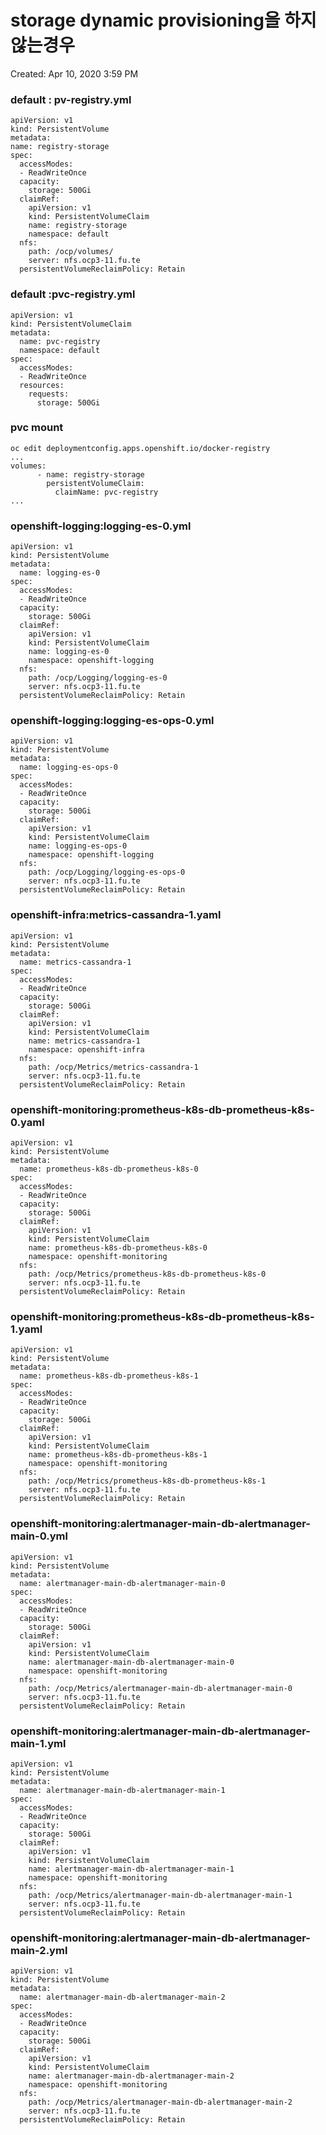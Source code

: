 # storage dynamic provisioning을 하지 않는경우

Created: Apr 10, 2020 3:59 PM

### default : pv-registry.yml

    apiVersion: v1
    kind: PersistentVolume
    metadata:
    name: registry-storage
    spec:
      accessModes:
      - ReadWriteOnce
      capacity:
        storage: 500Gi
      claimRef:
        apiVersion: v1
        kind: PersistentVolumeClaim
        name: registry-storage
        namespace: default
      nfs:
        path: /ocp/volumes/
        server: nfs.ocp3-11.fu.te
      persistentVolumeReclaimPolicy: Retain
    

### default :pvc-registry.yml

    apiVersion: v1
    kind: PersistentVolumeClaim
    metadata:
      name: pvc-registry
      namespace: default
    spec:
      accessModes:
      - ReadWriteOnce
      resources:
        requests:
          storage: 500Gi

### pvc  mount

    oc edit deploymentconfig.apps.openshift.io/docker-registry
    ...
    volumes:
          - name: registry-storage
            persistentVolumeClaim:
              claimName: pvc-registry
    ...

### openshift-logging:logging-es-0.yml

    apiVersion: v1
    kind: PersistentVolume
    metadata:
      name: logging-es-0
    spec:
      accessModes:
      - ReadWriteOnce
      capacity:
        storage: 500Gi
      claimRef:
        apiVersion: v1
        kind: PersistentVolumeClaim
        name: logging-es-0
        namespace: openshift-logging
      nfs:
        path: /ocp/Logging/logging-es-0
        server: nfs.ocp3-11.fu.te
      persistentVolumeReclaimPolicy: Retain

### openshift-logging:logging-es-ops-0.yml

    apiVersion: v1
    kind: PersistentVolume
    metadata:
      name: logging-es-ops-0
    spec:
      accessModes:
      - ReadWriteOnce
      capacity:
        storage: 500Gi
      claimRef:
        apiVersion: v1
        kind: PersistentVolumeClaim
        name: logging-es-ops-0
        namespace: openshift-logging
      nfs:
        path: /ocp/Logging/logging-es-ops-0
        server: nfs.ocp3-11.fu.te
      persistentVolumeReclaimPolicy: Retain

### openshift-infra:metrics-cassandra-1.yaml

    apiVersion: v1
    kind: PersistentVolume
    metadata:
      name: metrics-cassandra-1
    spec:
      accessModes:
      - ReadWriteOnce
      capacity:
        storage: 500Gi
      claimRef:
        apiVersion: v1
        kind: PersistentVolumeClaim
        name: metrics-cassandra-1
        namespace: openshift-infra
      nfs:
        path: /ocp/Metrics/metrics-cassandra-1
        server: nfs.ocp3-11.fu.te
      persistentVolumeReclaimPolicy: Retain

### openshift-monitoring:prometheus-k8s-db-prometheus-k8s-0.yaml

    apiVersion: v1
    kind: PersistentVolume
    metadata:
      name: prometheus-k8s-db-prometheus-k8s-0
    spec:
      accessModes:
      - ReadWriteOnce
      capacity:
        storage: 500Gi
      claimRef:
        apiVersion: v1
        kind: PersistentVolumeClaim
        name: prometheus-k8s-db-prometheus-k8s-0
        namespace: openshift-monitoring
      nfs:
        path: /ocp/Metrics/prometheus-k8s-db-prometheus-k8s-0
        server: nfs.ocp3-11.fu.te
      persistentVolumeReclaimPolicy: Retain

### openshift-monitoring:prometheus-k8s-db-prometheus-k8s-1.yaml

    apiVersion: v1
    kind: PersistentVolume
    metadata:
      name: prometheus-k8s-db-prometheus-k8s-1
    spec:
      accessModes:
      - ReadWriteOnce
      capacity:
        storage: 500Gi
      claimRef:
        apiVersion: v1
        kind: PersistentVolumeClaim
        name: prometheus-k8s-db-prometheus-k8s-1
        namespace: openshift-monitoring
      nfs:
        path: /ocp/Metrics/prometheus-k8s-db-prometheus-k8s-1
        server: nfs.ocp3-11.fu.te
      persistentVolumeReclaimPolicy: Retain

### openshift-monitoring:alertmanager-main-db-alertmanager-main-0.yml

    apiVersion: v1
    kind: PersistentVolume
    metadata:
      name: alertmanager-main-db-alertmanager-main-0
    spec:
      accessModes:
      - ReadWriteOnce
      capacity:
        storage: 500Gi
      claimRef:
        apiVersion: v1
        kind: PersistentVolumeClaim
        name: alertmanager-main-db-alertmanager-main-0
        namespace: openshift-monitoring
      nfs:
        path: /ocp/Metrics/alertmanager-main-db-alertmanager-main-0
        server: nfs.ocp3-11.fu.te
      persistentVolumeReclaimPolicy: Retain

### openshift-monitoring:alertmanager-main-db-alertmanager-main-1.yml

    apiVersion: v1
    kind: PersistentVolume
    metadata:
      name: alertmanager-main-db-alertmanager-main-1
    spec:
      accessModes:
      - ReadWriteOnce
      capacity:
        storage: 500Gi
      claimRef:
        apiVersion: v1
        kind: PersistentVolumeClaim
        name: alertmanager-main-db-alertmanager-main-1
        namespace: openshift-monitoring
      nfs:
        path: /ocp/Metrics/alertmanager-main-db-alertmanager-main-1
        server: nfs.ocp3-11.fu.te
      persistentVolumeReclaimPolicy: Retain

### openshift-monitoring:alertmanager-main-db-alertmanager-main-2.yml

    apiVersion: v1
    kind: PersistentVolume
    metadata:
      name: alertmanager-main-db-alertmanager-main-2
    spec:
      accessModes:
      - ReadWriteOnce
      capacity:
        storage: 500Gi
      claimRef:
        apiVersion: v1
        kind: PersistentVolumeClaim
        name: alertmanager-main-db-alertmanager-main-2
        namespace: openshift-monitoring
      nfs:
        path: /ocp/Metrics/alertmanager-main-db-alertmanager-main-2
        server: nfs.ocp3-11.fu.te
      persistentVolumeReclaimPolicy: Retain